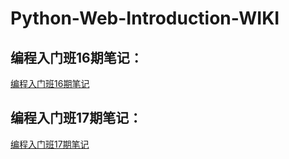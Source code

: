 # Python-Web-Introduction-WIKI

## 编程入门班16期笔记：
[编程入门班16期笔记](入门班16期/)


## 编程入门班17期笔记：
[编程入门班17期笔记](入门班17期/)
